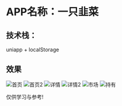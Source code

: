 # APP名称：一只韭菜
## 技术栈：
uniapp + localStorage
## 效果
![首页](https://images.weserv.nl/?url=https://img01.sogoucdn.com/app/a/100520146/7e1652e70a422341a87ee3017d027543)
![首页2](https://images.weserv.nl/?url=https://img02.sogoucdn.com/app/a/100520146/c9da68c41a826843bb826095c5505180)
![详情](https://images.weserv.nl/?url=https://img01.sogoucdn.com/app/a/100520146/ef211da7cce74939595d7f03213914ac)
![详情2](https://images.weserv.nl/?url=https://img01.sogoucdn.com/app/a/100520146/54e9111d97b3aba1403f71b8d28bc52c)
![市场](https://images.weserv.nl/?url=https://img01.sogoucdn.com/app/a/100520146/68ee7ae1a54c1bb7482dc6fc9ee41f09)
![持有](https://images.weserv.nl/?url=https://img04.sogoucdn.com/app/a/100520146/73602ec32c7e01d80125b7718c836e80)

仅供学习与参考!
